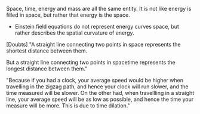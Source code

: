 Space, time, energy and mass are all the same entity.
It is not like energy is filled in space, but rather that energy is the space.

- Einstein field equations do not represent energy curves space, but rather describes the spatial curvature of energy.

[Doubts]
"A straight line connecting two points in space represents the shortest distance between them.

But a straight line connecting two points in spacetime represents the longest distance between them."


"Because if you had a clock, your average speed would be higher when travelling in the zigzag path, and hence your clock will run slower, and the time measured will be slower. On the other had, when travellling in a straight line, your average speed will be as low as possible, and hence the time your measure will be more. This is due to time dilation."

